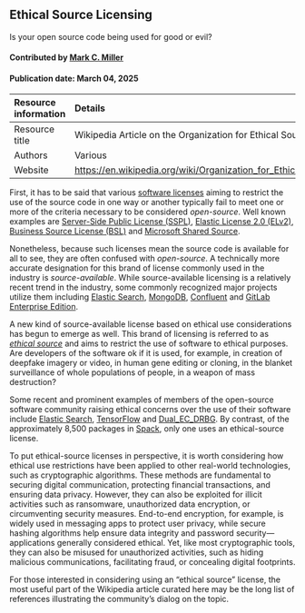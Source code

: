 ## Ethical Source Licensing

<!--- deck text start --->
Is your open source code being used for good or evil?
<!--- deck text end --->

#### Contributed by [Mark C. Miller](https://github.com/markcmiller86)
#### Publication date: March 04, 2025

Resource information | Details
:--- | :---
Resource title | Wikipedia Article on the Organization for Ethical Source
Authors | Various
Website | https://en.wikipedia.org/wiki/Organization_for_Ethical_Source

First, it has to be said that various [software licenses](https://en.wikipedia.org/wiki/Software_license) aiming to restrict the use of the source code in one way or another typically fail to meet one or more of the criteria necessary to be considered *open-source*.
Well known examples are [Server-Side Public License (SSPL)](https://en.wikipedia.org/wiki/Server_Side_Public_License), [Elastic License 2.0 (ELv2)](https://www.elastic.co/licensing/elastic-license), [Business Source License (BSL)](https://en.wikipedia.org/wiki/Business_Source_License) and [Microsoft Shared Source](https://en.wikipedia.org/wiki/Shared_Source_Initiative#Restricted_licenses).

Nonetheless, because such licenses mean the source code is available for all to see, they are often confused with *open-source*.
A technically more accurate designation for this brand of license commonly used in the industry is *source-available*.
While source-available licensing is a relatively recent trend in the industry, some commonly recognized major projects utilize them including [Elastic Search](https://www.elastic.co), [MongoDB](https://www.mongodb.com/legal/licensing/server-side-public-license), [Confluent](https://www.confluent.io/confluent-community-license-faq/) and [GitLab Enterprise Edition](https://en.wikipedia.org/wiki/Source-available_software#GitLab_Enterprise_Edition_License_(EE_License)).

A new kind of source-available license based on ethical use considerations has begun to emerge as well.
This brand of licensing is referred to as [*ethical source*](https://ethicalsource.dev/licenses/) and aims to restrict the use of software to ethical purposes.
Are developers of the software ok if it is used, for example, in creation of deepfake imagery or video, in human gene editing or cloning, in the blanket surveillance of whole populations of people, in a weapon of mass destruction?

Some recent and prominent examples of members of the open-source software community raising ethical concerns over the use of their software include [Elastic Search](https://pureinsights.com/blog/2024/elastics-journey-from-apache-2-0-to-agpl-3/), [TensorFlow](https://www.nytimes.com/2018/04/04/technology/google-letter-ceo-pentagon-project.html) and [Dual_EC_DRBG](https://en.wikipedia.org/wiki/Dual_EC_DRBG#Standardization_and_implementations).
By contrast, of the approximately 8,500 packages in [Spack](https://spack.io), only one uses an ethical-source license.

To put ethical-source licenses in perspective, it is worth considering how ethical use restrictions have been applied to other real-world technologies, such as cryptographic algorithms. 
These methods are fundamental to securing digital communication, protecting financial transactions, and ensuring data privacy. 
However, they can also be exploited for illicit activities such as ransomware, unauthorized data encryption, or circumventing security measures. 
End-to-end encryption, for example, is widely used in messaging apps to protect user privacy, while secure hashing algorithms help ensure data integrity and password security—applications generally considered ethical. 
Yet, like most cryptographic tools, they can also be misused for unauthorized activities, such as hiding malicious communications, facilitating fraud, or concealing digital footprints.

For those interested in considering using an “ethical source” license, the most useful part of the Wikipedia article curated here may be the long list of references illustrating the community’s dialog on the topic.

<!---
Publish: yes
Pinned: no
Topics: Licensing
--->
